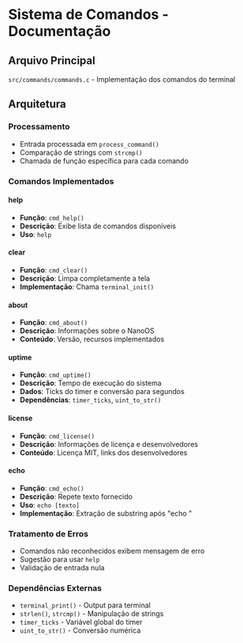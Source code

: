 # Sistema de Comandos - Documentação

## Arquivo Principal
`src/commands/commands.c` - Implementação dos comandos do terminal

## Arquitetura

### Processamento
- Entrada processada em `process_command()`
- Comparação de strings com `strcmp()`
- Chamada de função específica para cada comando

### Comandos Implementados

#### help
- **Função**: `cmd_help()`
- **Descrição**: Exibe lista de comandos disponíveis
- **Uso**: `help`

#### clear
- **Função**: `cmd_clear()`
- **Descrição**: Limpa completamente a tela
- **Implementação**: Chama `terminal_init()`

#### about
- **Função**: `cmd_about()`
- **Descrição**: Informações sobre o NanoOS
- **Conteúdo**: Versão, recursos implementados

#### uptime
- **Função**: `cmd_uptime()`
- **Descrição**: Tempo de execução do sistema
- **Dados**: Ticks do timer e conversão para segundos
- **Dependências**: `timer_ticks`, `uint_to_str()`

#### license
- **Função**: `cmd_license()`
- **Descrição**: Informações de licença e desenvolvedores
- **Conteúdo**: Licença MIT, links dos desenvolvedores

#### echo
- **Função**: `cmd_echo()`
- **Descrição**: Repete texto fornecido
- **Uso**: `echo [texto]`
- **Implementação**: Extração de substring após "echo "

### Tratamento de Erros
- Comandos não reconhecidos exibem mensagem de erro
- Sugestão para usar `help`
- Validação de entrada nula

### Dependências Externas
- `terminal_print()` - Output para terminal
- `strlen()`, `strcmp()` - Manipulação de strings
- `timer_ticks` - Variável global do timer
- `uint_to_str()` - Conversão numérica